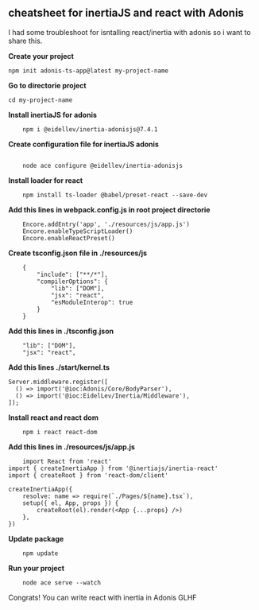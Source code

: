 ## cheatsheet for inertiaJS and react with Adonis

I had some troubleshoot for isntalling react/inertia with adonis so i want to share this.

**Create your project**

```
npm init adonis-ts-app@latest my-project-name

```
**Go to directorie project**

```
cd my-project-name

```
**Install inertiaJS for adonis**

```
    npm i @eidellev/inertia-adonisjs@7.4.1

```

**Create configuration file for inertiaJS adonis**

```

    node ace configure @eidellev/inertia-adonisjs

```

**Install loader for react**


```
    npm install ts-loader @babel/preset-react --save-dev

```

**Add this lines in webpack.config.js in root project directorie**

```
    Encore.addEntry('app', './resources/js/app.js')
    Encore.enableTypeScriptLoader()
    Encore.enableReactPreset()

```

**Create tsconfig.json file in ./resources/js**

```
    {
        "include": ["**/*"],
        "compilerOptions": {
            "lib": ["DOM"],
            "jsx": "react",
            "esModuleInterop": true
        }
    }

```

**Add this lines in ./tsconfig.json**

```
    "lib": ["DOM"],
    "jsx": "react",

```

**Add this lines ./start/kernel.ts**

```
Server.middleware.register([
  () => import('@ioc:Adonis/Core/BodyParser'),
  () => import('@ioc:EidelLev/Inertia/Middleware'),
]);

```

**Install react and react dom**

```
    npm i react react-dom

```

**Add this lines in ./resources/js/app.js**

```
    import React from 'react'
import { createInertiaApp } from '@inertiajs/inertia-react'
import { createRoot } from 'react-dom/client'

createInertiaApp({
    resolve: name => require(`./Pages/${name}.tsx`),
    setup({ el, App, props }) {
        createRoot(el).render(<App {...props} />)
    },
})

```

**Update package**

```
    npm update

```

**Run your project**

```
    node ace serve --watch

```


Congrats! You can write react with inertia in Adonis GLHF
